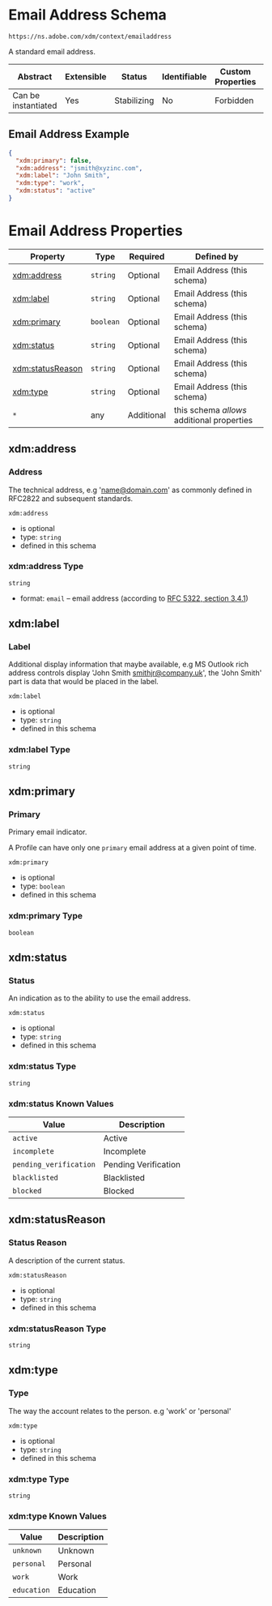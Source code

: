 
# Email Address Schema

```
https://ns.adobe.com/xdm/context/emailaddress
```

A standard email address.

| Abstract | Extensible | Status | Identifiable | Custom Properties | Additional Properties | Defined In |
|----------|------------|--------|--------------|-------------------|-----------------------|------------|
| Can be instantiated | Yes | Stabilizing | No | Forbidden | Permitted | [context/emailaddress.schema.json](context/emailaddress.schema.json) |

## Email Address Example
```json
{
  "xdm:primary": false,
  "xdm:address": "jsmith@xyzinc.com",
  "xdm:label": "John Smith",
  "xdm:type": "work",
  "xdm:status": "active"
}
```

# Email Address Properties

| Property | Type | Required | Defined by |
|----------|------|----------|------------|
| [xdm:address](#xdmaddress) | `string` | Optional | Email Address (this schema) |
| [xdm:label](#xdmlabel) | `string` | Optional | Email Address (this schema) |
| [xdm:primary](#xdmprimary) | `boolean` | Optional | Email Address (this schema) |
| [xdm:status](#xdmstatus) | `string` | Optional | Email Address (this schema) |
| [xdm:statusReason](#xdmstatusreason) | `string` | Optional | Email Address (this schema) |
| [xdm:type](#xdmtype) | `string` | Optional | Email Address (this schema) |
| `*` | any | Additional | this schema *allows* additional properties |

## xdm:address
### Address

The technical address, e.g 'name@domain.com' as commonly defined in RFC2822 and subsequent standards.

`xdm:address`
* is optional
* type: `string`
* defined in this schema

### xdm:address Type


`string`
* format: `email` – email address (according to [RFC 5322, section 3.4.1](https://tools.ietf.org/html/rfc5322))






## xdm:label
### Label

Additional display information that maybe available, e.g MS Outlook rich address controls display 'John Smith smithjr@company.uk', the 'John Smith' part is data that would be placed in the label.

`xdm:label`
* is optional
* type: `string`
* defined in this schema

### xdm:label Type


`string`






## xdm:primary
### Primary

Primary email indicator.

A Profile can have only one `primary` email address at a given point of time.


`xdm:primary`
* is optional
* type: `boolean`
* defined in this schema

### xdm:primary Type


`boolean`





## xdm:status
### Status

An indication as to the ability to use the email address.

`xdm:status`
* is optional
* type: `string`
* defined in this schema

### xdm:status Type


`string`



### xdm:status Known Values
| Value | Description |
|-------|-------------|
| `active` | Active |
| `incomplete` | Incomplete |
| `pending_verification` | Pending Verification |
| `blacklisted` | Blacklisted |
| `blocked` | Blocked |




## xdm:statusReason
### Status Reason

A description of the current status.

`xdm:statusReason`
* is optional
* type: `string`
* defined in this schema

### xdm:statusReason Type


`string`






## xdm:type
### Type

The way the account relates to the person. e.g 'work' or 'personal'

`xdm:type`
* is optional
* type: `string`
* defined in this schema

### xdm:type Type


`string`



### xdm:type Known Values
| Value | Description |
|-------|-------------|
| `unknown` | Unknown |
| `personal` | Personal |
| `work` | Work |
| `education` | Education |



